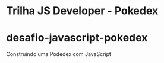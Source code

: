 # Trilha JS Developer - Pokedex
# desafio-javascript-pokedex
 Construindo uma Podedex com JavaScript
